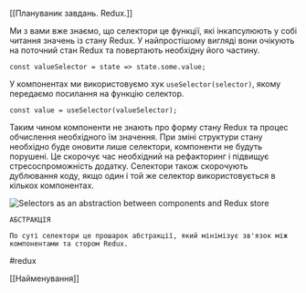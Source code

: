 [[Плануваник завдань. Redux.]]

Ми з вами вже знаємо, що селектори це функції, які інкапсулюють у собі читання значень із стану Redux. У найпростішому вигляді вони очікують на поточний стан Redux та повертають необхідну його частину.

```
const valueSelector = state => state.some.value;
```

У компонентах ми використовуємо хук `useSelector(selector)`, якому передаємо посилання на функцію селектор.

```
const value = useSelector(valueSelector);
```

Таким чином компоненти не знають про форму стану Redux та процес обчислення необхідного їм значення. При зміні структури стану необхідно буде оновити лише селектори, компоненти не будуть порушені. Це скорочує час необхідний на рефакторинг і підвищує стресоспроможність додатку. Селектори також скорочують дублювання коду, якщо один і той же селектор використовується в кількох компонентах.

![Selectors as an abstraction between components and Redux store](https://textbook.edu.goit.global/react-zr7b4k/v1/uk/img/lesson-14/selectors.png)

```
АБСТРАКЦІЯ

По суті селектори це прошарок абстракції, який мінімізує зв'язок між компонентами та стором Redux.
```

#redux 

[[Найменування]]
